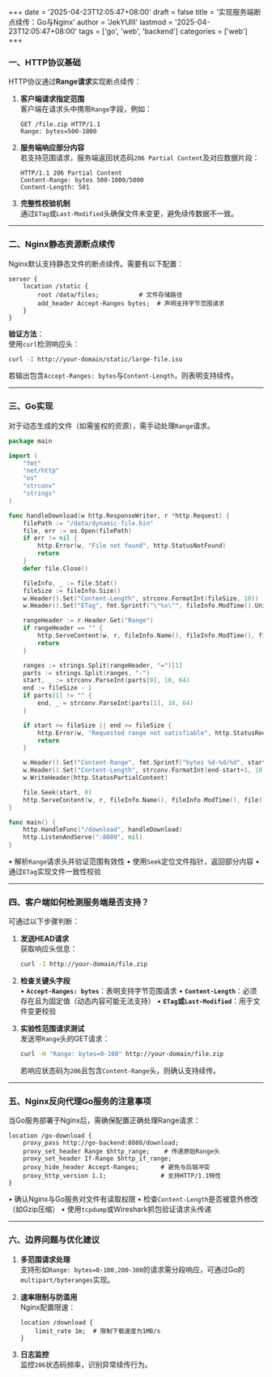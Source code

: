 +++
date = '2025-04-23T12:05:47+08:00'
draft = false
title = '实现服务端断点续传：Go与Nginx'
author = 'JekYUlll'
lastmod = '2025-04-23T12:05:47+08:00'
tags = ['go', 'web', 'backend']
categories = ['web']
+++

### 一、HTTP协议基础

HTTP协议通过**Range请求**实现断点续传：

1. **客户端请求指定范围**  
   客户端在请求头中携带`Range`字段，例如：
   ```http
   GET /file.zip HTTP/1.1
   Range: bytes=500-1000
   ```

2. **服务端响应部分内容**  
   若支持范围请求，服务端返回状态码`206 Partial Content`及对应数据片段：
   ```http
   HTTP/1.1 206 Partial Content
   Content-Range: bytes 500-1000/5000
   Content-Length: 501
   ```

3. **完整性校验机制**  
   通过`ETag`或`Last-Modified`头确保文件未变更，避免续传数据不一致。

---

### 二、Nginx静态资源断点续传

Nginx默认支持静态文件的断点续传。需要有以下配置：

```nginx
server {
    location /static {
        root /data/files;           # 文件存储路径
        add_header Accept-Ranges bytes;  # 声明支持字节范围请求
    }
}
```

**验证方法**：  
使用`curl`检测响应头：
```bash
curl -I http://your-domain/static/large-file.iso
```
若输出包含`Accept-Ranges: bytes`与`Content-Length`，则表明支持续传。

---

### 三、Go实现

对于动态生成的文件（如需鉴权的资源），需手动处理`Range`请求。

```go
package main

import (
    "fmt"
    "net/http"
    "os"
    "strconv"
    "strings"
)

func handleDownload(w http.ResponseWriter, r *http.Request) {
    filePath := "/data/dynamic-file.bin"
    file, err := os.Open(filePath)
    if err != nil {
        http.Error(w, "File not found", http.StatusNotFound)
        return
    }
    defer file.Close()

    fileInfo, _ := file.Stat()
    fileSize := fileInfo.Size()
    w.Header().Set("Content-Length", strconv.FormatInt(fileSize, 10))
    w.Header().Set("ETag", fmt.Sprintf("\"%x\"", fileInfo.ModTime().UnixNano()))

    rangeHeader := r.Header.Get("Range")
    if rangeHeader == "" {
        http.ServeContent(w, r, fileInfo.Name(), fileInfo.ModTime(), file)
        return
    }

    ranges := strings.Split(rangeHeader, "=")[1]
    parts := strings.Split(ranges, "-")
    start, _ := strconv.ParseInt(parts[0], 10, 64)
    end := fileSize - 1
    if parts[1] != "" {
        end, _ = strconv.ParseInt(parts[1], 10, 64)
    }

    if start >= fileSize || end >= fileSize {
        http.Error(w, "Requested range not satisfiable", http.StatusRequestedRangeNotSatisfiable)
        return
    }

    w.Header().Set("Content-Range", fmt.Sprintf("bytes %d-%d/%d", start, end, fileSize))
    w.Header().Set("Content-Length", strconv.FormatInt(end-start+1, 10))
    w.WriteHeader(http.StatusPartialContent)

    file.Seek(start, 0)
    http.ServeContent(w, r, fileInfo.Name(), fileInfo.ModTime(), file)
}

func main() {
    http.HandleFunc("/download", handleDownload)
    http.ListenAndServe(":8080", nil)
}
```

• 解析`Range`请求头并验证范围有效性
• 使用`Seek`定位文件指针，返回部分内容
• 通过`ETag`实现文件一致性校验

---

### 四、客户端如何检测服务端是否支持？

可通过以下步骤判断：

1. **发送HEAD请求**  
   获取响应头信息：
   ```bash
   curl -I http://your-domain/file.zip
   ```

2. **检查关键头字段**  
   • **`Accept-Ranges: bytes`**：表明支持字节范围请求
   • **`Content-Length`**：必须存在且为固定值（动态内容可能无法支持）
   • **`ETag`或`Last-Modified`**：用于文件变更校验

3. **实验性范围请求测试**  
   发送带`Range`头的GET请求：
   ```bash
   curl -H "Range: bytes=0-100" http://your-domain/file.zip
   ```
   若响应状态码为`206`且包含`Content-Range`头，则确认支持续传。

---

### 五、Nginx反向代理Go服务的注意事项

当Go服务部署于Nginx后，需确保配置正确处理Range请求：

```nginx
location /go-download {
    proxy_pass http://go-backend:8080/download;
    proxy_set_header Range $http_range;    # 传递原始Range头
    proxy_set_header If-Range $http_if_range;
    proxy_hide_header Accept-Ranges;      # 避免与后端冲突
    proxy_http_version 1.1;               # 支持HTTP/1.1特性
}
```

• 确认Nginx与Go服务对文件有读取权限
• 检查`Content-Length`是否被意外修改（如Gzip压缩）
• 使用`tcpdump`或Wireshark抓包验证请求头传递

---

### 六、边界问题与优化建议

1. **多范围请求处理**  
   支持形如`Range: bytes=0-100,200-300`的请求需分段响应，可通过Go的`multipart/byteranges`实现。

2. **速率限制与防滥用**  
   Nginx配置限速：
   ```nginx
   location /download {
       limit_rate 1m;  # 限制下载速度为1MB/s
   }
   ```

3. **日志监控**  
   监控`206`状态码频率，识别异常续传行为。